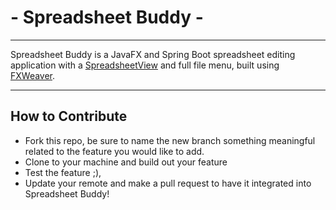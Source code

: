  # - Spreadsheet Buddy -
____
Spreadsheet Buddy is a JavaFX and Spring Boot spreadsheet editing application with a 
[SpreadsheetView](https://github.com/controlsfx/controlsfx) and full file menu, built using
[FXWeaver](https://github.com/rgielen/javafx-weaver). 
____

## How to Contribute
+ Fork this repo, be sure to name the new branch something meaningful 
related to the feature you would like to add. 
+ Clone to your machine and build out your feature
+ Test the feature ;),
+ Update your remote and make a pull request to have it integrated
into Spreadsheet Buddy!
